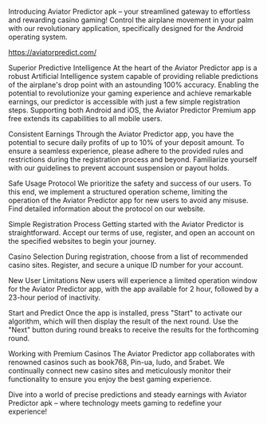Introducing Aviator Predictor apk – your streamlined gateway to effortless and rewarding casino gaming! Control the airplane movement in your palm with our revolutionary application, specifically designed for the Android operating system.

https://aviatorpredict.com/

Superior Predictive Intelligence
At the heart of the Aviator Predictor app is a robust Artificial Intelligence system capable of providing reliable predictions of the airplane's drop point with an astounding 100% accuracy. Enabling the potential to revolutionize your gaming experience and achieve remarkable earnings, our predictor is accessible with just a few simple registration steps. Supporting both Android and iOS, the Aviator Predictor Premium app free extends its capabilities to all mobile users.

Consistent Earnings
Through the Aviator Predictor app, you have the potential to secure daily profits of up to 10% of your deposit amount. To ensure a seamless experience, please adhere to the provided rules and restrictions during the registration process and beyond. Familiarize yourself with our guidelines to prevent account suspension or payout holds.

Safe Usage Protocol
We prioritize the safety and success of our users. To this end, we implement a structured operation scheme, limiting the operation of the Aviator Predictor app for new users to avoid any misuse. Find detailed information about the protocol on our website.

Simple Registration Process
Getting started with the Aviator Predictor is straightforward. Accept our terms of use, register, and open an account on the specified websites to begin your journey.

Casino Selection
During registration, choose from a list of recommended casino sites. Register, and secure a unique ID number for your account.

New User Limitations
New users will experience a limited operation window for the Aviator Predictor app, with the app available for 2 hour, followed by a 23-hour period of inactivity.

Start and Predict
Once the app is installed, press "Start" to activate our algorithm, which will then display the result of the next round. Use the "Next" button during round breaks to receive the results for the forthcoming round.

Working with Premium Casinos
The Aviator Predictor app collaborates with renowned casinos such as book768, Pin-ua, ludo, and 5rabet. We continually connect new casino sites and meticulously monitor their functionality to ensure you enjoy the best gaming experience.

Dive into a world of precise predictions and steady earnings with Aviator Predictor apk – where technology meets gaming to redefine your experience!
